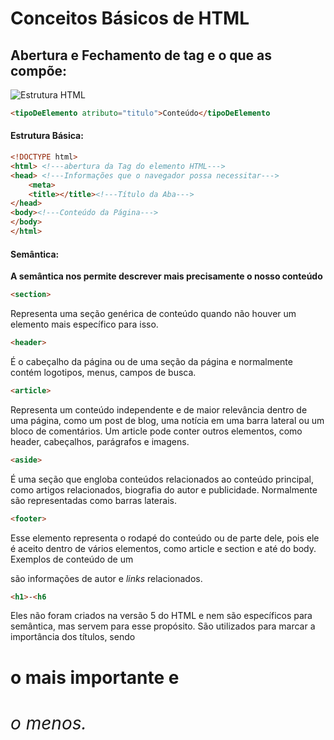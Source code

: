 # Conceitos Básicos de HTML

## Abertura e Fechamento de tag e o que as compõe:

![Estrutura HTML](https://i.imgur.com/CDRx3va.png)

``` html
<tipoDeElemento atributo="titulo">Conteúdo</tipoDeElemento
```

#### Estrutura Básica:

```html
<!DOCTYPE html>
<html> <!---abertura da Tag do elemento HTML--->
<head> <!---Informações que o navegador possa necessitar--->
    <meta>
    <title></title><!---Título da Aba--->
</head>
<body><!---Conteúdo da Página--->
</body>
</html>
```

#### Semântica:

**A semântica nos permite descrever mais precisamente o nosso conteúdo**

```html
<section>
```

Representa uma seção genérica de conteúdo quando não houver um elemento mais específico para isso.

```html
<header>
```

É o cabeçalho da página ou de uma seção da página e normalmente contém logotipos, menus, campos de busca.

```html
<article>
```

Representa um conteúdo independente e de maior relevância dentro de uma página, como um post de blog, uma notícia em uma barra lateral ou um bloco de comentários. Um article pode conter outros elementos, como header, cabeçalhos, parágrafos e imagens.

```html
<aside>
```

É uma seção que engloba conteúdos relacionados ao conteúdo principal, como artigos relacionados, biografia do autor e publicidade. Normalmente são representadas como barras laterais.

```html
<footer>
```

Esse elemento representa o rodapé do conteúdo ou de parte dele, pois ele é aceito dentro de vários elementos, como article e section e até do body. Exemplos de conteúdo de um <footer> são informações de autor e *links* relacionados.

```html
<h1>-<h6
```

Eles não foram criados na versão 5 do HTML e nem são específicos para semântica, mas servem para esse propósito. São utilizados para marcar a importância dos títulos, sendo **<h1>** o mais importante e **<h6>** o menos.



